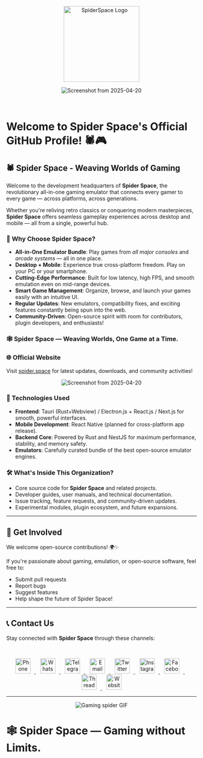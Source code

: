 <p align="center">
    <img src="https://i.ibb.co/hR9zXdLb/Spider-Space-HQ-removebg-preview.png" alt="SpiderSpace Logo" height="200"/>
</p>

<p align="center">
    <img src="https://i.ibb.co/PvwY2mcZ/Screenshot-from-2025-04-20-01-40-34-removebg-preview.png" alt="Screenshot from 2025-04-20"/>
</p>

<br/>

# Welcome to Spider Space's Official GitHub Profile! 🕷️🎮

## 🕷️ Spider Space - Weaving Worlds of Gaming

Welcome to the development headquarters of **Spider Space**, the revolutionary all-in-one gaming emulator that connects every gamer to every game — across platforms, across generations.

Whether you're reliving retro classics or conquering modern masterpieces, **Spider Space** offers seamless gameplay experiences across desktop and mobile — all from a single, powerful hub.

### 🌟 Why Choose Spider Space?
- **All-in-One Emulator Bundle**: Play games from *all major consoles* and *arcade systems* — all in one place.
- **Desktop + Mobile**: Experience true cross-platform freedom. Play on your PC or your smartphone.
- **Cutting-Edge Performance**: Built for low latency, high FPS, and smooth emulation even on mid-range devices.
- **Smart Game Management**: Organize, browse, and launch your games easily with an intuitive UI.
- **Regular Updates**: New emulators, compatibility fixes, and exciting features constantly being spun into the web.
- **Community-Driven**: Open-source spirit with room for contributors, plugin developers, and enthusiasts!

### 🕸️ Spider Space — Weaving Worlds, One Game at a Time.

### 🌐 Official Website
Visit [spider.space](https://spider.space) for latest updates, downloads, and community activities!

<p align="center">
    <img src="https://i.ibb.co/vCNRS4sB/spider-space-banner-rounded-corners.png" alt="Screenshot from 2025-04-20"/>
</p>

### 🚀 Technologies Used
- **Frontend**: Tauri (Rust+Webview) / Electron.js + React.js / Next.js for smooth, powerful interfaces.
- **Mobile Development**: React Native (planned for cross-platform app release).
- **Backend Core**: Powered by Rust and NestJS for maximum performance, stability, and memory safety.
- **Emulators**: Carefully curated bundle of the best open-source emulator engines.

### 🛠️ What's Inside This Organization?
- Core source code for **Spider Space** and related projects.
- Developer guides, user manuals, and technical documentation.
- Issue tracking, feature requests, and community-driven updates.
- Experimental modules, plugin ecosystem, and future expansions.

---

## 🤝 Get Involved
We welcome open-source contributions! 🌍✨  

If you're passionate about gaming, emulation, or open-source software, feel free to:
- Submit pull requests
- Report bugs
- Suggest features
- Help shape the future of Spider Space!

---

## 📞 Contact Us

Stay connected with **Spider Space** through these channels:

<br/>

<p align="center">
  <a href="tel:+919831284491" target="_blank">
        <img src="https://www.svgrepo.com/show/10160/phone-book.svg" alt="Phone" height="40" style="margin-right: 10px;">
    </a>
  &nbsp;&nbsp;
  <a href="https://wa.me/919831284491" target="_blank">
        <img src="https://upload.wikimedia.org/wikipedia/commons/thumb/4/4c/WhatsApp_Logo_green.svg/640px-WhatsApp_Logo_green.svg.png" alt="WhatsApp" height="40" style="margin-right: 10px;">
    </a>
  &nbsp;&nbsp;
  <a href="https://t.me/+919831284491" target="_blank">
        <img src="https://upload.wikimedia.org/wikipedia/commons/thumb/6/62/Telegram_logo_icon.svg/640px-Telegram_logo_icon.svg.png" alt="Telegram" height="40" style="margin-right: 10px;">
    </a>
  &nbsp;&nbsp;
  <a href="mailto:hitus@spider.space" target="_blank">
        <img src="https://upload.wikimedia.org/wikipedia/commons/thumb/7/7e/Gmail_icon_%282020%29.svg/512px-Gmail_icon_%282020%29.svg.png?20221017173631" alt="Email" height="40" style="margin-right: 10px;">
    </a>
    &nbsp;&nbsp;
    <a href="https://twitter.com/SpiderSpaceHQ" target="_blank">
        <img src="https://upload.wikimedia.org/wikipedia/commons/thumb/5/53/X_logo_2023_original.svg/300px-X_logo_2023_original.svg.png?20230728155658" alt="Twitter" height="40" style="margin-right: 10px;">
    </a>
    &nbsp;&nbsp;
    <a href="https://instagram.com/SpiderSpaceHQ" target="_blank">
        <img src="https://upload.wikimedia.org/wikipedia/commons/thumb/9/95/Instagram_new.svg/640px-Instagram_new.svg.png" alt="Instagram" height="40" style="margin-right: 10px;">
    </a>
    &nbsp;&nbsp;
    <a href="https://facebook.com/SpiderSpaceHQ" target="_blank">
        <img src="https://upload.wikimedia.org/wikipedia/commons/thumb/f/fb/Facebook_icon_2013.svg/640px-Facebook_icon_2013.svg.png" alt="Facebook" height="40" style="margin-right: 10px;">
    </a>
    &nbsp;&nbsp;
    <a href="https://threads.net/SpiderSpaceHQ" target="_blank">
        <img src="https://upload.wikimedia.org/wikipedia/commons/thumb/0/01/Threads_%28app%29.svg/512px-Threads_%28app%29.svg.png?20230719223853" alt="Threads" height="40" style="margin-right: 10px;">
    </a>
    &nbsp;&nbsp;
    <a href="https://spider.space" target="_blank">
        <img src="https://upload.wikimedia.org/wikipedia/commons/thumb/f/fd/GNOME_Web_logo_%282021-03%29.svg/640px-GNOME_Web_logo_%282021-03%29.svg.png" alt="Website" height="40">
    </a>
</p>

---

<p align="center">
    <img src="https://i.ibb.co/DPgYXg5b/spider-gaming-ezgif-com-crop.gif" alt="Gaming spider GIF"/>
</p>

# 🕸️ Spider Space — Gaming without Limits.
